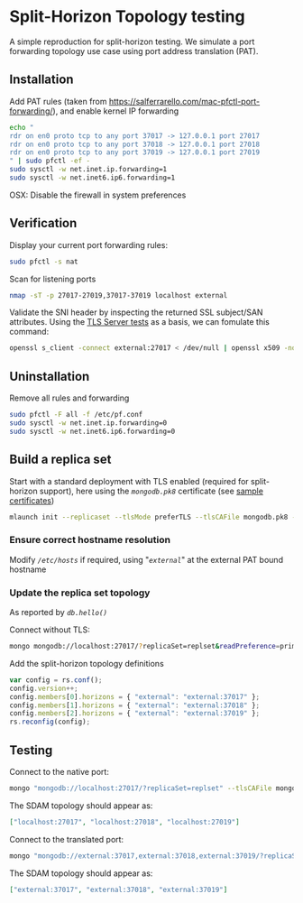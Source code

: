 # Split-Horizon Topology testing

A simple reproduction for split-horizon testing.  We simulate a port forwarding topology use case using port address translation (PAT).

## Installation

Add PAT rules (taken from <https://salferrarello.com/mac-pfctl-port-forwarding/>), and enable kernel IP forwarding

```bash
echo "
rdr on en0 proto tcp to any port 37017 -> 127.0.0.1 port 27017
rdr on en0 proto tcp to any port 37018 -> 127.0.0.1 port 27018
rdr on en0 proto tcp to any port 37019 -> 127.0.0.1 port 27019
" | sudo pfctl -ef -
sudo sysctl -w net.inet.ip.forwarding=1
sudo sysctl -w net.inet6.ip6.forwarding=1
```

OSX: Disable the firewall in system preferences

## Verification

Display your current port forwarding rules:

```bash
sudo pfctl -s nat
```

Scan for listening ports

```bash
nmap -sT -p 27017-27019,37017-37019 localhost external
```

Validate the SNI header by inspecting the returned SSL subject/SAN attributes.  Using the [TLS Server tests](https://github.com/tap1r/mongodb-scripts/blob/master/SSL%20commands.md#tls-server-tests) as a basis, we can fomulate this command:

```bash
openssl s_client -connect external:27017 < /dev/null | openssl x509 -noout -text | grep "subject=\|Subject:\|X509v3\ Subject\ Alternative\ Name:\|DNS:"
```

## Uninstallation

Remove all rules and forwarding

```bash
sudo pfctl -F all -f /etc/pf.conf
sudo sysctl -w net.inet.ip.forwarding=0
sudo sysctl -w net.inet6.ip6.forwarding=0
```

## Build a replica set

Start with a standard deployment with TLS enabled (required for split-horizon support), here using the _`mongodb.pk8`_ certificate (see [sample certificates](SSL%20commands.md#generating-common-use-certificates))

```bash
mlaunch init --replicaset --tlsMode preferTLS --tlsCAFile mongodb.pk8 --tlsPEMKeyFile mongodb.pk8 --tlsAllowConnectionsWithoutCertificates
```

### Ensure correct hostname resolution

Modify _`/etc/hosts`_ if required, using "_`external`_" at the external PAT bound hostname

### Update the replica set topology

As reported by _`db.hello()`_

Connect without TLS:

```bash
mongo mongodb://localhost:27017/?replicaSet=replset&readPreference=primary
```

Add the split-horizon topology definitions

```javascript
var config = rs.conf();
config.version++;
config.members[0].horizons = { "external": "external:37017" };
config.members[1].horizons = { "external": "external:37018" };
config.members[2].horizons = { "external": "external:37019" };
rs.reconfig(config);
```

## Testing

Connect to the native port:

```bash
mongo "mongodb://localhost:27017/?replicaSet=replset" --tlsCAFile mongodb.pk8 --tls --eval 'db.hello().hosts'
```

The SDAM topology should appear as:

```json
["localhost:27017", "localhost:27018", "localhost:27019"]
```

Connect to the translated port:

```bash
mongo "mongodb://external:37017,external:37018,external:37019/?replicaSet=replset" --tlsCAFile mongodb.pk8 --tls --eval 'db.hello().hosts'
```

The SDAM topology should appear as:

```json
["external:37017", "external:37018", "external:37019"]
```
